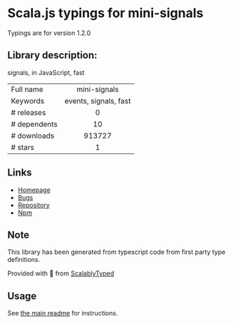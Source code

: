 
# Scala.js typings for mini-signals

Typings are for version 1.2.0

## Library description:
signals, in JavaScript, fast

|                    |                 |
| ------------------ | :-------------: |
| Full name          | mini-signals |
| Keywords           | events, signals, fast |
| # releases         | 0 |
| # dependents       | 10 |
| # downloads        | 913727 |
| # stars            | 1 |

## Links
- [Homepage](https://github.com/Hypercubed/mini-signals)
- [Bugs](https://github.com/Hypercubed/mini-signals/issues)
- [Repository](https://github.com/Hypercubed/mini-signals)
- [Npm](https://www.npmjs.com/package/mini-signals)
    


## Note
This library has been generated from typescript code from first party type definitions.

Provided with :purple_heart: from [ScalablyTyped](https://github.com/oyvindberg/ScalablyTyped)

## Usage
See [the main readme](../../readme.md) for instructions.


